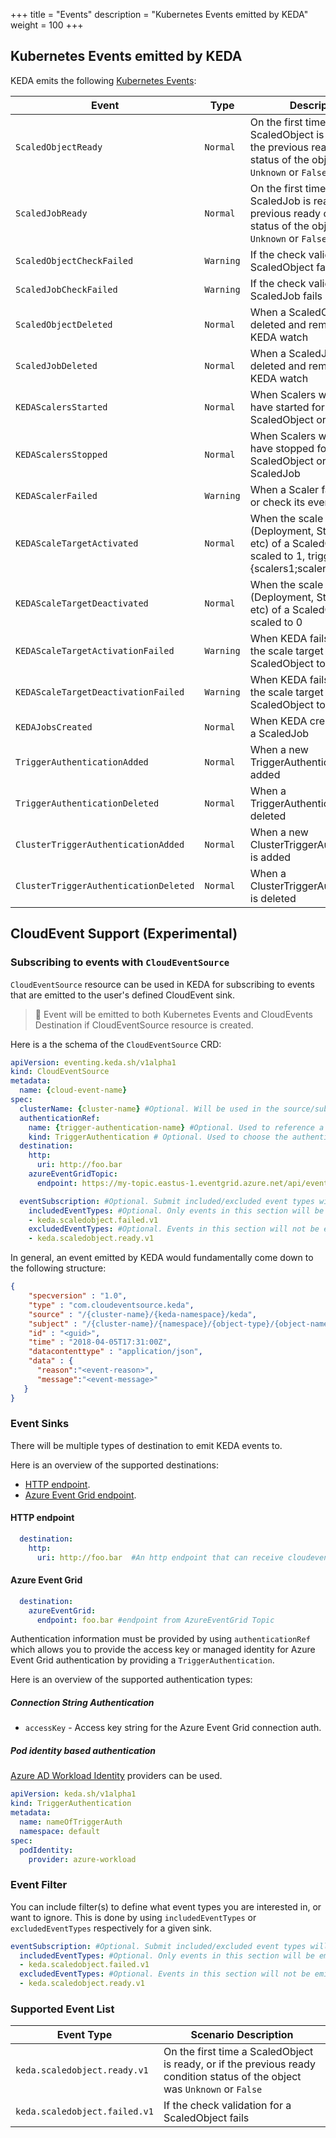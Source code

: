 +++
title = "Events"
description = "Kubernetes Events emitted by KEDA"
weight = 100
+++

## Kubernetes Events emitted by KEDA

KEDA emits the following [Kubernetes Events](https://kubernetes.io/docs/reference/generated/kubernetes-api/v1.19/#event-v1-core):

| Event                                 | Type      | Description                                                                                                                 |
| ------------------------------------- | --------- | --------------------------------------------------------------------------------------------------------------------------- |
| `ScaledObjectReady`                   | `Normal`  | On the first time a ScaledObject is ready, or if the previous ready condition status of the object was `Unknown` or `False` | 
| `ScaledJobReady`                      | `Normal`  | On the first time a ScaledJob is ready, or if the previous ready condition status of the object was `Unknown` or `False`    | 
| `ScaledObjectCheckFailed`             | `Warning` | If the check validation for a ScaledObject fails |                                                                           |
| `ScaledJobCheckFailed`                | `Warning` | If the check validation for a ScaledJob fails            |                                                                     |
| `ScaledObjectDeleted`                 | `Normal`  | When a ScaledObject is deleted and removed from KEDA watch |                                                                    |
| `ScaledJobDeleted`                    | `Normal`  | When a ScaledJob is deleted and removed from KEDA watch |                                                                       |
| `KEDAScalersStarted`                  | `Normal`  | When Scalers watch loop have started for a ScaledObject or ScaledJob |                                                           |
| `KEDAScalersStopped`                  | `Normal`  | When Scalers watch loop have stopped for a ScaledObject or a ScaledJob |                                                         |
| `KEDAScalerFailed`                    | `Warning` | When a Scaler fails to create or check its event source|                                                                       |
| `KEDAScaleTargetActivated`            | `Normal`  | When the scale target (Deployment, StatefulSet, etc) of a ScaledObject is scaled to 1, triggered by {scalers1;scalers2;...}|                                         |
| `KEDAScaleTargetDeactivated`          | `Normal`  | When the scale target (Deployment, StatefulSet, etc) of a ScaledObject is scaled to 0 |                                        |
| `KEDAScaleTargetActivationFailed`     | `Warning` | When KEDA fails to scale the scale target of a ScaledObject to 1|                                                              |
| `KEDAScaleTargetDeactivationFailed`   | `Warning` | When KEDA fails to scale the scale target of a ScaledObject to 0|                                                              |
| `KEDAJobsCreated`                     | `Normal`  | When KEDA creates jobs for a ScaledJob |                                                                                       |
| `TriggerAuthenticationAdded`          | `Normal`  | When a new TriggerAuthentication is added|                                                                                     |
| `TriggerAuthenticationDeleted`        | `Normal`  | When a TriggerAuthentication is deleted|                                                                                       |
| `ClusterTriggerAuthenticationAdded`   | `Normal`  | When a new ClusterTriggerAuthentication is added|                                                                              |
| `ClusterTriggerAuthenticationDeleted` | `Normal`  | When a ClusterTriggerAuthentication is deleted|                                                                                |


## CloudEvent Support (Experimental)

### Subscribing to events with `CloudEventSource`
`CloudEventSource` resource can be used in KEDA for subscribing to events that are emitted to the user's defined CloudEvent sink.

> 📝 Event will be emitted to both Kubernetes Events and CloudEvents Destination if CloudEventSource resource is created.

Here is a the schema of the `CloudEventSource` CRD:

```yaml
apiVersion: eventing.keda.sh/v1alpha1
kind: CloudEventSource
metadata:
  name: {cloud-event-name}
spec:
  clusterName: {cluster-name} #Optional. Will be used in the source/subject to specify where the event comes from. The default value is 'kubernetes-default' and it can also be set during the installation of KEDA with --k8sClusterName. This one will overwrite others if set.
  authenticationRef: 
    name: {trigger-authentication-name} #Optional. Used to reference a `TriggerAuthentication` for authentication. 
    kind: TriggerAuthentication # Optional. Used to choose the authentication scopes. https://keda.sh/docs/latest/concepts/authentication/#authentication-scopes-namespace-vs-cluster
  destination:
    http:
      uri: http://foo.bar
    azureEventGridTopic:
      endpoint: https://my-topic.eastus-1.eventgrid.azure.net/api/events

  eventSubscription: #Optional. Submit included/excluded event types will filter events when emitting events. 
    includedEventTypes: #Optional. Only events in this section will be emitted.
    - keda.scaledobject.failed.v1
    excludedEventTypes: #Optional. Events in this section will not be emitted.       
    - keda.scaledobject.ready.v1
```

In general, an event emitted by KEDA would fundamentally come down to the following structure:
```json
{
    "specversion" : "1.0",
    "type" : "com.cloudeventsource.keda",
    "source" : "/{cluster-name}/{keda-namespace}/keda",
    "subject" : "/{cluster-name}/{namespace}/{object-type}/{object-name}",
    "id" : "<guid>",
    "time" : "2018-04-05T17:31:00Z",
    "datacontenttype" : "application/json",
    "data" : {
      "reason":"<event-reason>",
      "message":"<event-message>"
   }
}
```

### Event Sinks

There will be multiple types of destination to emit KEDA events to.

Here is an overview of the supported destinations:

- [HTTP endpoint](#http-endpoint).
- [Azure Event Grid endpoint](#azure-event-grid).

#### HTTP endpoint
```yaml
  destination:
    http:
      uri: http://foo.bar  #An http endpoint that can receive cloudevent
```

#### Azure Event Grid

```yaml
  destination:
    azureEventGrid:
      endpoint: foo.bar #endpoint from AzureEventGrid Topic
```

Authentication information must be provided by using `authenticationRef` which allows you to provide the access key or managed identity for Azure Event Grid authentication by providing a `TriggerAuthentication`.

Here is an overview of the supported authentication types:

##### Connection String Authentication

- `accessKey` - Access key string for the Azure Event Grid connection auth.

##### Pod identity based authentication
[Azure AD Workload Identity](https://azure.github.io/azure-workload-identity/docs/) providers can be used.

```yaml
apiVersion: keda.sh/v1alpha1
kind: TriggerAuthentication
metadata:
  name: nameOfTriggerAuth
  namespace: default
spec:
  podIdentity:
    provider: azure-workload
```

### Event Filter

You can include filter(s) to define what event types you are interested in, or want to ignore. This is done by using `includedEventTypes` or `excludedEventTypes` respectively for a given sink.

```yaml
eventSubscription: #Optional. Submit included/excluded event types will filter events when emitting events. 
  includedEventTypes: #Optional. Only events in this section will be emitted.
  - keda.scaledobject.failed.v1
  excludedEventTypes: #Optional. Events in this section will not be emitted.       
  - keda.scaledobject.ready.v1
```

### Supported Event List
| Event Type                                | Scenario Description                                                                                                                 | 
| ------------------------------------- |  --------------------------------------------------------------------------------------------------------------------------- | 
| `keda.scaledobject.ready.v1`                   | On the first time a ScaledObject is ready, or if the previous ready condition status of the object was `Unknown` or `False` |  
| `keda.scaledobject.failed.v1`             | If the check validation for a ScaledObject fails |      